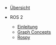 - [Übersicht](/)

- ROS 2
  - [Einleitung](ros/einleitung.md)
  - [Graph Concepts](ros/Graph%20Concepts.md)
  - [Rospy](ros/rospy.md)
